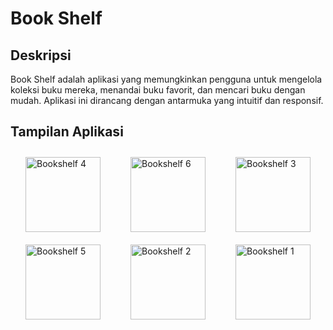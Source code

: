 # Book Shelf

## Deskripsi
Book Shelf adalah aplikasi yang memungkinkan pengguna untuk mengelola koleksi buku mereka, menandai buku favorit, dan mencari buku dengan mudah. Aplikasi ini dirancang dengan antarmuka yang intuitif dan responsif.

## Tampilan Aplikasi
<div style="display: flex; flex-wrap: wrap; justify-content: space-around;">
    <img src="https://github.com/user-attachments/assets/5b726e76-0853-4bf5-917a-cc6c917d47ca" alt="Bookshelf 4" width="120" style="margin: 10px;"/>
    <img src="https://github.com/user-attachments/assets/cacdaac0-a919-4eab-8e82-09d39ea14a1f" alt="Bookshelf 6" width="120" style="margin: 10px;"/>
    <img src="https://github.com/user-attachments/assets/0f63768b-b466-4cc5-a7f8-6c14c8313106" alt="Bookshelf 3" width="120" style="margin: 10px;"/>
    <img src="https://github.com/user-attachments/assets/37b1d539-ea25-4588-89da-29c89a929277" alt="Bookshelf 5" width="120" style="margin: 10px;"/>
    <img src="https://github.com/user-attachments/assets/da262af9-89e8-4063-a0a7-2e170b533ec5" alt="Bookshelf 2" width="120" style="margin: 10px;"/>
    <img src="https://github.com/user-attachments/assets/68ea79d4-bf04-4ce7-88a1-67bd987d439b" alt="Bookshelf 1" width="120" style="margin: 10px;"/>
</div>
